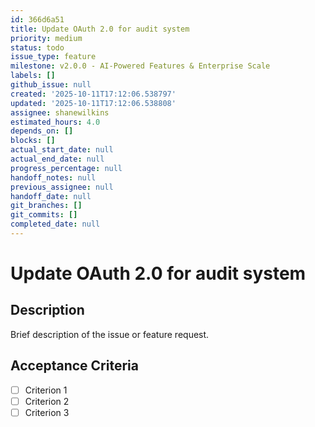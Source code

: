 ```yaml
---
id: 366d6a51
title: Update OAuth 2.0 for audit system
priority: medium
status: todo
issue_type: feature
milestone: v2.0.0 - AI-Powered Features & Enterprise Scale
labels: []
github_issue: null
created: '2025-10-11T17:12:06.538797'
updated: '2025-10-11T17:12:06.538808'
assignee: shanewilkins
estimated_hours: 4.0
depends_on: []
blocks: []
actual_start_date: null
actual_end_date: null
progress_percentage: null
handoff_notes: null
previous_assignee: null
handoff_date: null
git_branches: []
git_commits: []
completed_date: null
---
```


# Update OAuth 2.0 for audit system

## Description

Brief description of the issue or feature request.

## Acceptance Criteria

- [ ] Criterion 1
- [ ] Criterion 2
- [ ] Criterion 3